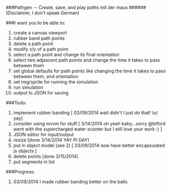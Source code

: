 ###Pathgen -- Create, save, and play  paths mit der maus 
######(Disclaimer, I don't speak German)

###I want you to be able to:
1. create a canvas viewport
2. rubber band path points
3. delete a path point
4. modify x/y of a path point
4. select a path point and change its final orientation
5. select two adjascent path points and change the time it takes to pass between them
6. set global defaults for path points like changing the time it takes to pass between them, and orientation
7. set img/sprite for running the simulation
8. run simulation
9. output to JSON for saving


###Todo:
1. implement rubber banding [ 03/09/2014 wait didn't I just do that! \o/ yay]
2. consider using mvvm for stuff [ 3/14/2014 oh yeah baby...sorry @btford went with the supercharged water scooter but I still love your work :) ]
3. JSON editor for input/output
4. resize [done 3/14/2014 YAY PI DAY]
5. put in object model (see 2) [ 03/09/2014 now have better encapsulated js objects ]
6. delete points [done 3/15/2014]
7. put segments in list

###Progress:
1.  03/09/2014 I made rubber banding better on the balls.
